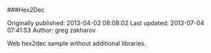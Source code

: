 ###Hex2Dec

Originally published: 2013-04-02 08:08:02
Last updated: 2013-07-04 07:41:53
Author: greg zakharov

Web hex2dec sample without additional libraries.